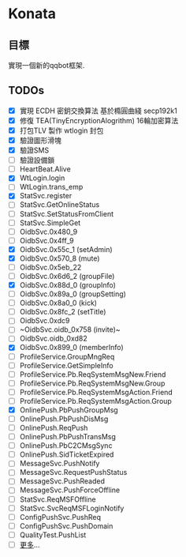 # Konata

## 目標
 實現一個新的qqbot框架.

## TODOs
 - [x] 實現 ECDH 密鈅交換算法 基於橢圓曲綫 secp192k1
 - [x] 修復 TEA(TinyEncryptionAlogrithm) 16輪加密算法
 - [x] 打包TLV 製作 wtlogin 封包
 - [x] 驗證圖形滑塊
 - [x] 驗證SMS
 - [ ] 驗證設備鎖
 - [ ] HeartBeat.Alive
 - [x] WtLogin.login
 - [ ] WtLogin.trans_emp
 - [x] StatSvc.register
 - [ ] StatSvc.GetOnlineStatus
 - [ ] StatSvc.SetStatusFromClient
 - [ ] StatSvc.SimpleGet
 - [ ] OidbSvc.0x480_9
 - [ ] OidbSvc.0x4ff_9
 - [x] OidbSvc.0x55c_1 (setAdmin)
 - [x] OidbSvc.0x570_8 (mute)
 - [ ] OidbSvc.0x5eb_22
 - [ ] OidbSvc.0x6d6_2 (groupFile)
 - [x] OidbSvc.0x88d_0 (groupInfo)
 - [ ] OidbSvc.0x89a_0 (groupSetting)
 - [ ] OidbSvc.0x8a0_0 (kick)
 - [ ] OidbSvc.0x8fc_2 (setTitle)
 - [ ] OidbSvc.0xdc9
 - [ ] ~OidbSvc.oidb_0x758 (invite)~
 - [ ] OidbSvc.oidb_0xd82
 - [x] OidbSvc.0x899_0 (memberInfo)
 - [ ] ProfileService.GroupMngReq
 - [ ] ProfileService.GetSimpleInfo
 - [ ] ProfileService.Pb.ReqSystemMsgNew.Friend
 - [ ] ProfileService.Pb.ReqSystemMsgNew.Group
 - [ ] ProfileService.Pb.ReqSystemMsgAction.Friend
 - [ ] ProfileService.Pb.ReqSystemMsgAction.Group
 - [x] OnlinePush.PbPushGroupMsg
 - [ ] OnlinePush.PbPushDisMsg
 - [ ] OnlinePush.ReqPush
 - [ ] OnlinePush.PbPushTransMsg
 - [ ] OnlinePush.PbC2CMsgSync
 - [ ] OnlinePush.SidTicketExpired
 - [ ] MessageSvc.PushNotify
 - [ ] MessageSvc.RequestPushStatus
 - [ ] MessageSvc.PushReaded
 - [ ] MessageSvc.PushForceOffline
 - [ ] StatSvc.ReqMSFOffline
 - [ ] StatSvc.SvcReqMSFLoginNotify
 - [ ] ConfigPushSvc.PushReq
 - [ ] ConfigPushSvc.PushDomain
 - [ ] QualityTest.PushList
 - [ ] [更多](../../projects/1)...
